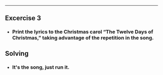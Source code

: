 - - -

## Excercise 3

+ ### Print the lyrics to the Christmas carol “The Twelve Days of Christmas,” taking advantage of the repetition in the song.

## Solving

+ ### It's the song, just run it.